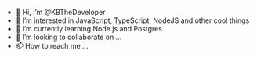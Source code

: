 - 👋 Hi, I’m @KBTheDeveloper
- 👀 I’m interested in JavaScript, TypeScript, NodeJS and other cool things
- 🌱 I’m currently learning Node.js and Postgres
- 💞️ I’m looking to collaborate on ...
- 📫 How to reach me ...

<!---
KBTheDeveloper/KBTheDeveloper is a ✨ special ✨ repository because its `README.md` (this file) appears on your GitHub profile.
You can click the Preview link to take a look at your changes.
--->
